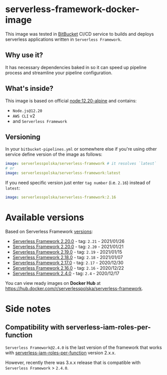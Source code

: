 # serverless-framework-docker-image

This image was tested in [BitBucket](https://bitbucket.org) CI/CD service to builds and deploys serverless applications written in `Serverless Framework`.

## Why use it?

It has necessary dependencies baked in so it can speed up pipeline process and streamline your pipeline configuration.

## What's inside?
This image is based on official [node:12.20-alpine](https://hub.docker.com/_/node) and contains:

* `Node.js@12.20`
* `AWS CLI` v2
* and `Serverless Framework`

## Versioning
In your `bitbucket-pipelines.yml` or somewhere else if you're using other service define version of the image as follows:

```YAML
image: serverlesspolska/serverless-framework # it resolves `latest`
# or
image: serverlesspolska/serverless-framework:latest
```

If you need specific version just enter `tag number` (i.e. `2.16`) instead of `latest`:
```YAML
image: serverlesspolska/serverless-framework:2.16

```

# Available versions

Based on Serverless Framework [versions](https://github.com/serverless/serverless/releases):

* [Serverless Framework 2.20.0](https://github.com/serverlesspolska/serverless-framework-docker-image/releases/tag/2.21) - tag: `2.21` - 2021/01/26
* [Serverless Framework 2.20.0](https://github.com/serverlesspolska/serverless-framework-docker-image/releases/tag/2.20) - tag: `2.20` - 2021/01/21
* [Serverless Framework 2.19.0](https://github.com/serverlesspolska/serverless-framework-docker-image/releases/tag/2.19) - tag: `2.19` - 2021/01/15
* [Serverless Framework 2.18.0](https://github.com/serverlesspolska/serverless-framework-docker-image/releases/tag/2.18) - tag: `2.18` - 2021/01/07
* [Serverless Framework 2.17.0](https://github.com/serverlesspolska/serverless-framework-docker-image/releases/tag/2.17) - tag: `2.17` - 2020/12/30
* [Serverless Framework 2.16.0](https://github.com/serverlesspolska/serverless-framework-docker-image/releases/tag/2.16) - tag: `2.16` - 2020/12/22
* [Serverless Framework 2.4.0](https://github.com/serverlesspolska/serverless-framework-docker-image/releases/tag/2.4) - tag: `2.4` - 2020/12/17

You can view ready images on **Docker Hub** at https://hub.docker.com/r/serverlesspolska/serverless-framework.


# Side notes
## Compatibility with serverless-iam-roles-per-function

`Serverless Framework@2.4.0` is the last version of the framework that works with [serverless-iam-roles-per-function](https://github.com/functionalone/serverless-iam-roles-per-function) version 2.x.x. 

However, recently there was 3.x.x release that is compatible with `Serverless Framework` > `2.4.0`.

